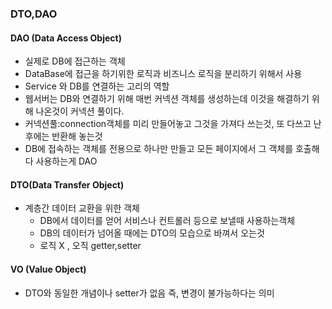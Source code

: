 ### DTO,DAO

#### DAO (Data Access Object)

- 실제로 DB에 접근하는 객체
- DataBase에 접근을 하기위한 로직과 비즈니스 로직을 분리하기 위해서 사용
- Service 와 DB를 연결하는 고리의 역할
- 웹서버는 DB와 연결하기 위해 매번 커넥션 객체를 생성하는데 이것을 해결하기 위해 나온것이 커넥션 풀이다.
- 커넥션풀:connection객체를 미리 만들어놓고 그것을 가져다 쓰는것, 또 다쓰고 난 후에는 반환해 놓는것
- DB에 접속하는 객체를 전용으로 하나만 만들고 모든 페이지에서 그 객체를 호출해다 사용하는게 DAO
#### DTO(Data Transfer Object)

- 계층간 데이터 교환을 위한 객체
    - DB에서 데이터를 얻어 서비스나 컨트롤러 등으로 보낼때 사용하는객체
    - DB의 데이터가 넘어올 때에는 DTO의 모습으로 바껴서 오는것
    - 로직 X , 오직 getter,setter

#### VO (Value Object)

- DTO와 동일한 개념이나 setter가 없음 즉, 변경이 불가능하다는 의미    